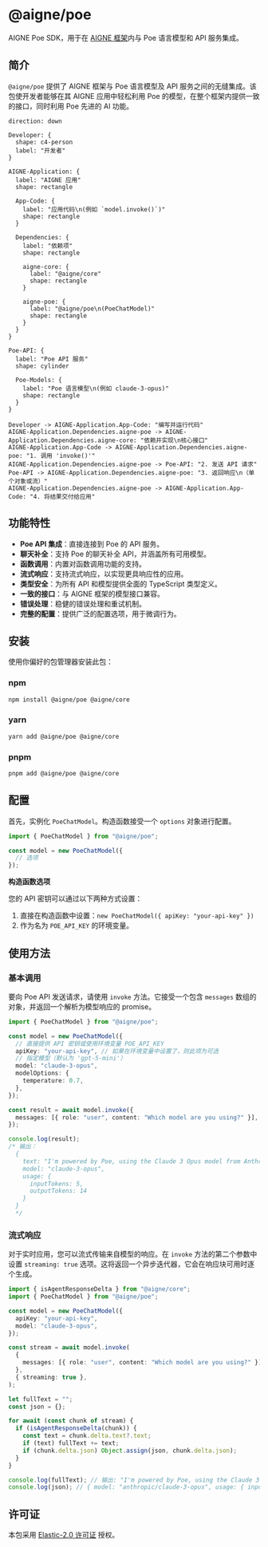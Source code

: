 # @aigne/poe

AIGNE Poe SDK，用于在 [AIGNE 框架](https://github.com/AIGNE-io/aigne-framework)内与 Poe 语言模型和 API 服务集成。

## 简介

`@aigne/poe` 提供了 AIGNE 框架与 Poe 语言模型及 API 服务之间的无缝集成。该包使开发者能够在其 AIGNE 应用中轻松利用 Poe 的模型，在整个框架内提供一致的接口，同时利用 Poe 先进的 AI 功能。

```d2
direction: down

Developer: {
  shape: c4-person
  label: "开发者"
}

AIGNE-Application: {
  label: "AIGNE 应用"
  shape: rectangle

  App-Code: {
    label: "应用代码\n(例如 `model.invoke()`)"
    shape: rectangle
  }

  Dependencies: {
    label: "依赖项"
    shape: rectangle

    aigne-core: {
      label: "@aigne/core"
      shape: rectangle
    }

    aigne-poe: {
      label: "@aigne/poe\n(PoeChatModel)"
      shape: rectangle
    }
  }
}

Poe-API: {
  label: "Poe API 服务"
  shape: cylinder

  Poe-Models: {
    label: "Poe 语言模型\n(例如 claude-3-opus)"
    shape: rectangle
  }
}

Developer -> AIGNE-Application.App-Code: "编写并运行代码"
AIGNE-Application.Dependencies.aigne-poe -> AIGNE-Application.Dependencies.aigne-core: "依赖并实现\n核心接口"
AIGNE-Application.App-Code -> AIGNE-Application.Dependencies.aigne-poe: "1. 调用 'invoke()'"
AIGNE-Application.Dependencies.aigne-poe -> Poe-API: "2. 发送 API 请求"
Poe-API -> AIGNE-Application.Dependencies.aigne-poe: "3. 返回响应\n（单个对象或流）"
AIGNE-Application.Dependencies.aigne-poe -> AIGNE-Application.App-Code: "4. 将结果交付给应用"
```

## 功能特性

*   **Poe API 集成**：直接连接到 Poe 的 API 服务。
*   **聊天补全**：支持 Poe 的聊天补全 API，并涵盖所有可用模型。
*   **函数调用**：内置对函数调用功能的支持。
*   **流式响应**：支持流式响应，以实现更具响应性的应用。
*   **类型安全**：为所有 API 和模型提供全面的 TypeScript 类型定义。
*   **一致的接口**：与 AIGNE 框架的模型接口兼容。
*   **错误处理**：稳健的错误处理和重试机制。
*   **完整的配置**：提供广泛的配置选项，用于微调行为。

## 安装

使用你偏好的包管理器安装此包：

### npm

```bash
npm install @aigne/poe @aigne/core
```

### yarn

```bash
yarn add @aigne/poe @aigne/core
```

### pnpm

```bash
pnpm add @aigne/poe @aigne/core
```

## 配置

首先，实例化 `PoeChatModel`。构造函数接受一个 `options` 对象进行配置。

```typescript
import { PoeChatModel } from "@aigne/poe";

const model = new PoeChatModel({
  // 选项
});
```

**构造函数选项**

<x-field-group>
    <x-field data-name="apiKey" data-type="string" data-required="false" data-desc="您的 Poe API 密钥。如果未提供，SDK 将使用 `POE_API_KEY` 环境变量。"></x-field>
    <x-field data-name="model" data-type="string" data-required="false" data-default="'gpt-5-mini'" data-desc="用于补全的特定 Poe 模型（例如 'claude-3-opus'）。"></x-field>
    <x-field data-name="baseURL" data-type="string" data-required="false" data-default="'https://api.poe.com/v1'" data-desc="Poe API 的基础 URL。"></x-field>
    <x-field data-name="modelOptions" data-type="object" data-required="false" data-desc="传递给模型 API 的附加选项，例如 `temperature`、`top_p` 等。"></x-field>
</x-field-group>

您的 API 密钥可以通过以下两种方式设置：
1.  直接在构造函数中设置：`new PoeChatModel({ apiKey: "your-api-key" })`
2.  作为名为 `POE_API_KEY` 的环境变量。

## 使用方法

### 基本调用

要向 Poe API 发送请求，请使用 `invoke` 方法。它接受一个包含 `messages` 数组的对象，并返回一个解析为模型响应的 promise。

```typescript
import { PoeChatModel } from "@aigne/poe";

const model = new PoeChatModel({
  // 直接提供 API 密钥或使用环境变量 POE_API_KEY
  apiKey: "your-api-key", // 如果在环境变量中设置了，则此项为可选
  // 指定模型（默认为 'gpt-5-mini'）
  model: "claude-3-opus",
  modelOptions: {
    temperature: 0.7,
  },
});

const result = await model.invoke({
  messages: [{ role: "user", content: "Which model are you using?" }],
});

console.log(result);
/* 输出：
  {
    text: "I'm powered by Poe, using the Claude 3 Opus model from Anthropic.",
    model: "claude-3-opus",
    usage: {
      inputTokens: 5,
      outputTokens: 14
    }
  }
  */
```

### 流式响应

对于实时应用，您可以流式传输来自模型的响应。在 `invoke` 方法的第二个参数中设置 `streaming: true` 选项。这将返回一个异步迭代器，它会在响应块可用时逐个生成。

```typescript
import { isAgentResponseDelta } from "@aigne/core";
import { PoeChatModel } from "@aigne/poe";

const model = new PoeChatModel({
  apiKey: "your-api-key",
  model: "claude-3-opus",
});

const stream = await model.invoke(
  {
    messages: [{ role: "user", content: "Which model are you using?" }],
  },
  { streaming: true },
);

let fullText = "";
const json = {};

for await (const chunk of stream) {
  if (isAgentResponseDelta(chunk)) {
    const text = chunk.delta.text?.text;
    if (text) fullText += text;
    if (chunk.delta.json) Object.assign(json, chunk.delta.json);
  }
}

console.log(fullText); // 输出: "I'm powered by Poe, using the Claude 3 Opus model from Anthropic."
console.log(json); // { model: "anthropic/claude-3-opus", usage: { inputTokens: 5, outputTokens: 14 } }
```

## 许可证

本包采用 [Elastic-2.0 许可证](https://github.com/AIGNE-io/aigne-framework/blob/main/LICENSE.md) 授权。